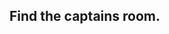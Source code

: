 ## Find the captains room.

[hacker rank link for problem statement]:https://www.hackerrank.com/challenges/py-the-captains-room/problem?utm_campaign=challenge-recommendation&utm_medium=email&utm_source=24-hour-campaign

